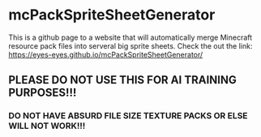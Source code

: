 #     mcPackSpriteSheetGenerator
This is a github page to a website that will automatically merge Minecraft resource pack files into serveral big sprite sheets.
Check the out the link: https://eyes-eyes.github.io/mcPackSpriteSheetGenerator/

## PLEASE DO NOT USE THIS FOR AI TRAINING PURPOSES!!!
### DO NOT HAVE ABSURD FILE SIZE TEXTURE PACKS OR ELSE WILL NOT WORK!!!
